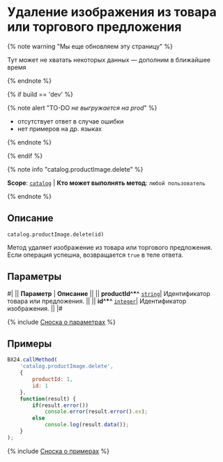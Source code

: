 # Удаление изображения из товара или торгового предложения

{% note warning "Мы еще обновляем эту страницу" %}

Тут может не хватать некоторых данных — дополним в ближайшее время

{% endnote %}

{% if build == 'dev' %}

{% note alert "TO-DO _не выгружается на prod_" %}

- отсутствует ответ в случае ошибки
- нет примеров на др. языках
  
{% endnote %}

{% endif %}

{% note info "catalog.productImage.delete" %}

**Scope**: [`catalog`](../../scopes/permissions.md) | **Кто может выполнять метод**: `любой пользователь`

{% endnote %}

## Описание

```http
catalog.productImage.delete(id)
```

Метод удаляет изображение из товара или торгового предложения.
Если операция успешна, возвращается `true` в теле ответа.

## Параметры

#|
|| **Параметр** | **Описание** ||
|| **productId^*^** 
[`string`](../../data-types.md)| Идентификатор товара или предложения. ||
|| **id^*^** 
[`integer`](../../data-types.md)| Идентификатор изображения. ||
|#

{% include [Сноска о параметрах](../../../_includes/required.md) %}

## Примеры

```javascript
BX24.callMethod(
    'catalog.productImage.delete',
    {
        productId: 1,
        id: 1
    },
    function(result) {
        if(result.error())
            console.error(result.error().ex);
        else
            console.log(result.data());
    }
);
```
{% include [Сноска о примерах](../../../_includes/examples.md) %}
